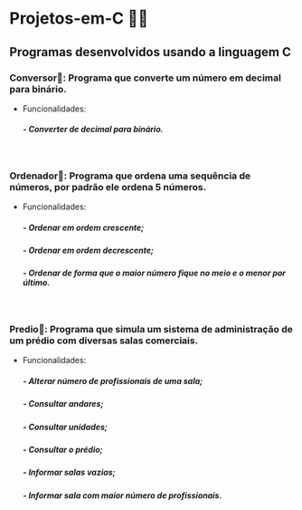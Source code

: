 # Projetos-em-C 👨‍💻

 ## Programas desenvolvidos usando a linguagem C

### Conversor🔄: Programa que converte um número em decimal para binário.
* Funcionalidades:
    ##### - Converter de decimal para binário.

<br>  

### Ordenador🔢: Programa que ordena uma sequência de números, por padrão ele ordena 5 números.
* Funcionalidades:
    ##### - Ordenar em ordem crescente;
    ##### - Ordenar em ordem decrescente;
    ##### - Ordenar de forma que o maior número fique no meio e o menor por último.

<br>  

###  Predio🏢: Programa que simula um sistema de administração de um prédio com diversas salas comerciais.
* Funcionalidades:
    ##### - Alterar número de profissionais de uma sala;
    ##### - Consultar andares;
    ##### - Consultar unidades;
    ##### - Consultar o prédio;
    ##### - Informar salas vazias;
    ##### - Informar sala com maior número de profissionais.